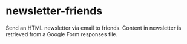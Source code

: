 # newsletter-friends
Send an HTML newsletter via email to friends. Content in newsletter is retrieved from a Google Form responses file.
